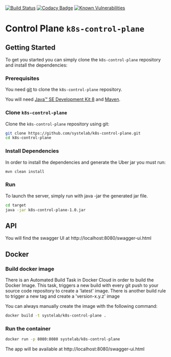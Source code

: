 [![Build Status](https://travis-ci.org/systelab/k8s-control-plane.svg?branch=master)](https://travis-ci.org/systelab/k8s-control-plane)
[![Codacy Badge](https://api.codacy.com/project/badge/Grade/7ce4e563c45b4d09a975d61bed7d5d50)](https://www.codacy.com/app/alfonsserra/k8s-control-plane?utm_source=github.com&amp;utm_medium=referral&amp;utm_content=systelab/k8s-control-plane&amp;utm_campaign=Badge_Grade)
[![Known Vulnerabilities](https://snyk.io/test/github/systelab/k8s-control-plane/badge.svg?targetFile=pom.xml)](https://snyk.io/test/github/systelab/k8s-control-plane?targetFile=pom.xml)

#  Control Plane `k8s-control-plane`


## Getting Started

To get you started you can simply clone the `k8s-control-plane` repository and install the dependencies:

### Prerequisites

You need [git][git] to clone the `k8s-control-plane` repository.

You will need [Java™ SE Development Kit 8][jdk-download] and [Maven][maven].

### Clone `k8s-control-plane`

Clone the `k8s-control-plane` repository using git:

```bash
git clone https://github.com/systelab/k8s-control-plane.git
cd k8s-control-plane
```

### Install Dependencies

In order to install the dependencies and generate the Uber jar you must run:

```bash
mvn clean install
```

### Run

To launch the server, simply run with java -jar the generated jar file.

```bash
cd target
java -jar k8s-control-plane-1.0.jar
```

## API

You will find the swagger UI at http://localhost:8080/swagger-ui.html

## Docker

### Build docker image

There is an Automated Build Task in Docker Cloud in order to build the Docker Image. 
This task, triggers a new build with every git push to your source code repository to create a 'latest' image.
There is another build rule to trigger a new tag and create a 'version-x.y.z' image

You can always manually create the image with the following command:

```bash
docker build -t systelab/k8s-control-plane . 
```

### Run the container

```bash
docker run -p 8080:8080 systelab/k8s-control-plane
```

The app will be available at http://localhost:8080/swagger-ui.html


[git]: https://git-scm.com/
[sboot]: https://projects.spring.io/spring-boot/
[maven]: https://maven.apache.org/download.cgi
[jdk-download]: http://www.oracle.com/technetwork/java/javase/downloads
[JEE]: http://www.oracle.com/technetwork/java/javaee/tech/index.html
